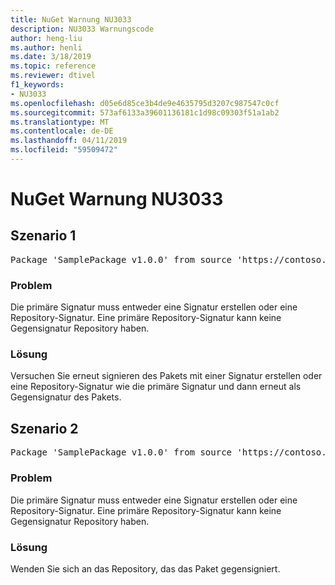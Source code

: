 ```yaml
---
title: NuGet Warnung NU3033
description: NU3033 Warnungscode
author: heng-liu
ms.author: henli
ms.date: 3/18/2019
ms.topic: reference
ms.reviewer: dtivel
f1_keywords:
- NU3033
ms.openlocfilehash: d05e6d85ce3b4de9e4635795d3207c987547c0cf
ms.sourcegitcommit: 573af6133a39601136181c1d98c09303f51a1ab2
ms.translationtype: MT
ms.contentlocale: de-DE
ms.lasthandoff: 04/11/2019
ms.locfileid: "59509472"
---
```

# <a name="nuget-warning-nu3033"></a>NuGet Warnung NU3033

## <a name="scenario-1"></a>Szenario 1

<pre>Package 'SamplePackage v1.0.0' from source 'https://contoso.com/index.json': A repository primary signature must not have a repository countersignature.</pre>

### <a name="issue"></a>Problem

Die primäre Signatur muss entweder eine Signatur erstellen oder eine Repository-Signatur. Eine primäre Repository-Signatur kann keine Gegensignatur Repository haben.

### <a name="solution"></a>Lösung

Versuchen Sie erneut signieren des Pakets mit einer Signatur erstellen oder eine Repository-Signatur wie die primäre Signatur und dann erneut als Gegensignatur des Pakets.



## <a name="scenario-2"></a>Szenario 2

<pre>Package 'SamplePackage v1.0.0' from source 'https://contoso.com/index.json': A repository primary signature must not have a repository countersignature.</pre>

### <a name="issue"></a>Problem

Die primäre Signatur muss entweder eine Signatur erstellen oder eine Repository-Signatur. Eine primäre Repository-Signatur kann keine Gegensignatur Repository haben.

### <a name="solution"></a>Lösung

Wenden Sie sich an das Repository, das das Paket gegensigniert.